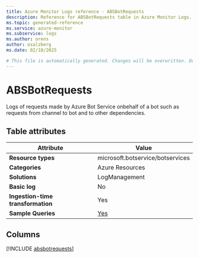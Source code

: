 ```yaml
---
title: Azure Monitor Logs reference - ABSBotRequests
description: Reference for ABSBotRequests table in Azure Monitor Logs.
ms.topic: generated-reference
ms.service: azure-monitor
ms.subservice: logs
ms.author: orens
author: osalzberg
ms.date: 02/18/2025

# This file is automatically generated. Changes will be overwritten. Do not change this file directly.
---
```


# ABSBotRequests

Logs of requests made by Azure Bot Service onbehalf of a bot such as requests from channel to bot and to other dependencies.


## Table attributes

|Attribute|Value|
|---|---|
|**Resource types**|microsoft.botservice/botservices|
|**Categories**|Azure Resources|
|**Solutions**| LogManagement|
|**Basic log**|No|
|**Ingestion-time transformation**|Yes|
|**Sample Queries**|[Yes](/azure/azure-monitor/reference/queries/absbotrequests)|



## Columns
  
[!INCLUDE [absbotrequests](~/reusable-content/ce-skilling/azure/includes/azure-monitor/reference/tables/absbotrequests-include.md)]
